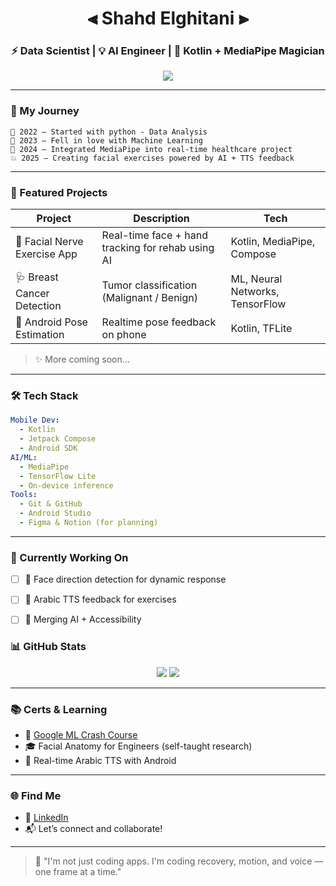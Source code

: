 
<h1 align="center">
  ⫷ Shahd Elghitani ⫸
</h1>
<h3 align="center">
  ⚡ Data Scientist | 💡 AI Engineer | 🎯 Kotlin + MediaPipe Magician
</h3>

<p align="center">
  <img src="https://readme-typing-svg.herokuapp.com?font=Fira+Code&size=22&pause=1000&center=true&vCenter=true&width=440&lines=Building+AI-powered+apps+with+heart+❤️;Exploring+MediaPipe+and+Jetpack+Compose;Merging+healthcare+with+technology!">
</p>

---

### 🧭 My Journey
```
📍 2022 – Started with python - Data Analysis  
🚀 2023 – Fell in love with Machine Learning 
🧠 2024 – Integrated MediaPipe into real-time healthcare project  
💥 2025 – Creating facial exercises powered by AI + TTS feedback  
```

---

### 🔬 Featured Projects

| Project | Description | Tech |
|--------|-------------|------|
| 🧠 Facial Nerve Exercise App | Real-time face + hand tracking for rehab using AI | Kotlin, MediaPipe, Compose |
| 🩺 Breast Cancer Detection | Tumor classification (Malignant / Benign) | ML, Neural Networks, TensorFlow |
| 📲 Android Pose Estimation | Realtime pose feedback on phone | Kotlin, TFLite |

> ✨ More coming soon...

---

### 🛠 Tech Stack

```yaml
Mobile Dev:
  - Kotlin
  - Jetpack Compose
  - Android SDK
AI/ML:
  - MediaPipe
  - TensorFlow Lite
  - On-device inference
Tools:
  - Git & GitHub
  - Android Studio
  - Figma & Notion (for planning)
```

---

### 🧪 Currently Working On

- [ ] 👀 Face direction detection for dynamic response  
- [ ] 🎤 Arabic TTS feedback for exercises  
- [ ] 🤝 Merging AI + Accessibility



### 📊 GitHub Stats
<p align="center">
  <img src="https://github-readme-stats.vercel.app/api?username=shahdelghitani&show_icons=true&theme=tokyonight" />
  <img src="https://github-readme-streak-stats.herokuapp.com/?user=shahdelghitani&theme=tokyonight" />
</p>

---

### 📚 Certs & Learning

- 🤖 [Google ML Crash Course](https://developers.google.com/machine-learning/crash-course)
- 🎓 Facial Anatomy for Engineers (self-taught research)
- 🎤 Real-time Arabic TTS with Android

---

### 🌐 Find Me
- 💼 [LinkedIn](https://www.linkedin.com/in/shahd-elghitani-011b3a274)
- 📬 Let’s connect and collaborate!

---

> 🧠 "I'm not just coding apps. I'm coding recovery, motion, and voice — one frame at a time."
